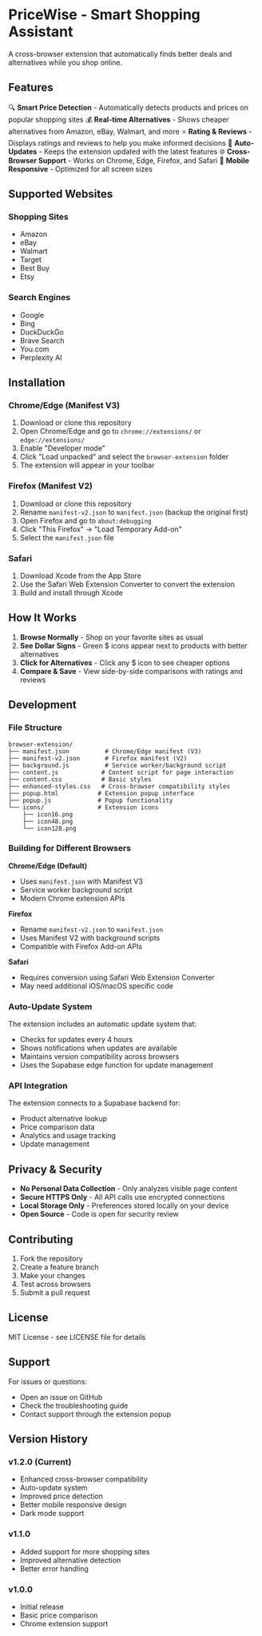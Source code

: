 # PriceWise - Smart Shopping Assistant

A cross-browser extension that automatically finds better deals and alternatives while you shop online.

## Features

🔍 **Smart Price Detection** - Automatically detects products and prices on popular shopping sites
💰 **Real-time Alternatives** - Shows cheaper alternatives from Amazon, eBay, Walmart, and more
⭐ **Rating & Reviews** - Displays ratings and reviews to help you make informed decisions
🚀 **Auto-Updates** - Keeps the extension updated with the latest features
🌐 **Cross-Browser Support** - Works on Chrome, Edge, Firefox, and Safari
📱 **Mobile Responsive** - Optimized for all screen sizes

## Supported Websites

### Shopping Sites
- Amazon
- eBay  
- Walmart
- Target
- Best Buy
- Etsy

### Search Engines
- Google
- Bing
- DuckDuckGo
- Brave Search
- You.com
- Perplexity AI

## Installation

### Chrome/Edge (Manifest V3)
1. Download or clone this repository
2. Open Chrome/Edge and go to `chrome://extensions/` or `edge://extensions/`
3. Enable "Developer mode"
4. Click "Load unpacked" and select the `browser-extension` folder
5. The extension will appear in your toolbar

### Firefox (Manifest V2)
1. Download or clone this repository
2. Rename `manifest-v2.json` to `manifest.json` (backup the original first)
3. Open Firefox and go to `about:debugging`
4. Click "This Firefox" → "Load Temporary Add-on"
5. Select the `manifest.json` file

### Safari
1. Download Xcode from the App Store
2. Use the Safari Web Extension Converter to convert the extension
3. Build and install through Xcode

## How It Works

1. **Browse Normally** - Shop on your favorite sites as usual
2. **See Dollar Signs** - Green $ icons appear next to products with better alternatives
3. **Click for Alternatives** - Click any $ icon to see cheaper options
4. **Compare & Save** - View side-by-side comparisons with ratings and reviews

## Development

### File Structure
```
browser-extension/
├── manifest.json          # Chrome/Edge manifest (V3)
├── manifest-v2.json       # Firefox manifest (V2)
├── background.js          # Service worker/background script
├── content.js            # Content script for page interaction
├── content.css           # Basic styles
├── enhanced-styles.css   # Cross-browser compatibility styles
├── popup.html           # Extension popup interface
├── popup.js             # Popup functionality
└── icons/               # Extension icons
    ├── icon16.png
    ├── icon48.png
    └── icon128.png
```

### Building for Different Browsers

**Chrome/Edge (Default)**
- Uses `manifest.json` with Manifest V3
- Service worker background script
- Modern Chrome extension APIs

**Firefox**
- Rename `manifest-v2.json` to `manifest.json`
- Uses Manifest V2 with background scripts
- Compatible with Firefox Add-on APIs

**Safari**
- Requires conversion using Safari Web Extension Converter
- May need additional iOS/macOS specific code

### Auto-Update System

The extension includes an automatic update system that:
- Checks for updates every 4 hours
- Shows notifications when updates are available
- Maintains version compatibility across browsers
- Uses the Supabase edge function for update management

### API Integration

The extension connects to a Supabase backend for:
- Product alternative lookup
- Price comparison data
- Analytics and usage tracking
- Update management

## Privacy & Security

- **No Personal Data Collection** - Only analyzes visible page content
- **Secure HTTPS Only** - All API calls use encrypted connections
- **Local Storage Only** - Preferences stored locally on your device
- **Open Source** - Code is open for security review

## Contributing

1. Fork the repository
2. Create a feature branch
3. Make your changes
4. Test across browsers
5. Submit a pull request

## License

MIT License - see LICENSE file for details

## Support

For issues or questions:
- Open an issue on GitHub
- Check the troubleshooting guide
- Contact support through the extension popup

## Version History

### v1.2.0 (Current)
- Enhanced cross-browser compatibility
- Auto-update system
- Improved price detection
- Better mobile responsive design
- Dark mode support

### v1.1.0
- Added support for more shopping sites
- Improved alternative detection
- Better error handling

### v1.0.0
- Initial release
- Basic price comparison
- Chrome extension support